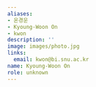 ```yaml
---
aliases:
- 온경운
- Kyoung-Woon On
- kwon
description: ''
image: images/photo.jpg
links:
  email: kwon@bi.snu.ac.kr
name: Kyoung-Woon On
role: unknown
---
```

